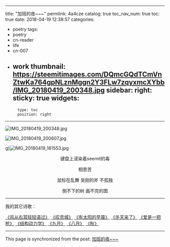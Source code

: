 
---
title: "加班的夜~~~"
permlink: 4a4cze
catalog: true
toc_nav_num: true
toc: true
date: 2018-04-19 12:38:57
categories:
- poetry
tags:
- poetry
- cn-reader
- life
- cn-007
- work
thumbnail: https://steemitimages.com/DQmcGQdTCmVnZtwKa764gpNLznMggn2Y3FLw7zqyxmcXYbb/IMG_20180419_200348.jpg
sidebar:
    right:
        sticky: true
widgets:
    -
        type: toc
        position: right
---


![IMG_20180419_200348.jpg](https://steemitimages.com/DQmcGQdTCmVnZtwKa764gpNLznMggn2Y3FLw7zqyxmcXYbb/IMG_20180419_200348.jpg)

![IMG_20180419_200607.jpg](https://steemitimages.com/DQmSrq7y1btK4A1Ki8tJ5cY1pdkHGoh5ynxdMj6jmCSK1yG/IMG_20180419_200607.jpg)

g)![IMG_20180419_181553.jpg](https://steemitimages.com/DQmZC83G5YLKTtb7KtLcYt6iF1kWPDgQf4bEKKF3kEBDqDj/IMG_20180419_181553.jpg)

<center>键盘上浸染着seemit的毒

相思苦


鼠标在乱舞
吴刚的斧
不孤独

倒不下的树
画不完的图</center>

---

我的其它诗歌：

[《风从右耳轻轻语过》](https://steemit.com/cn/@yellowbird/6zqfsb-or)
[《叹息城》](https://steemit.com/cn/@yellowbird/4vs3mv-or)
[《有太阳的早晨》](https://steemit.com/cn/@yellowbird/6wdryb-or)
[《冬天来了》](https://steemit.com/cn/@yellowbird/3oaqad-or)
[《爱是一把枪》](https://steemit.com/cn/@yellowbird/2thg9j)
[《结构动力学》](https://steemit.com/cn/@yellowbird/5gu9da)
[《九月》](https://steemit.com/cn/@yellowbird/vqesq-or)
[《八月》](https://steemit.com/cn/@yellowbird/2dbak8-or)
[《秋》](https://steemit.com/cn/@yellowbird/or)

- - -

This page is synchronized from the post: [加班的夜~~~](https://steemit.com/@yellowbird/4a4cze)
